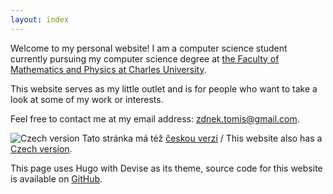 ```yaml
---
layout: index
---
```


Welcome to my personal website! I am a computer science student currently pursuing my computer science degree at [the Faculty of Mathematics and Physics at Charles University](https://www.mff.cuni.cz/en).

This website serves as my little outlet and is for people who want to take a look at some of my work or interests.

Feel free to contact me at my email address: [zdnek.tomis@gmail.com](mailto:zdnek.tomis@gmail.com).

<span class="flag">![Czech version](/flag/cz.svg)</span>
Tato stránka má též [českou verzi](/cs) / This website also has a [Czech version](/cs).

This page uses Hugo with Devise as its theme, source code for this website is available on [GitHub](https://github.com/zdenecek/personal-webpage).
